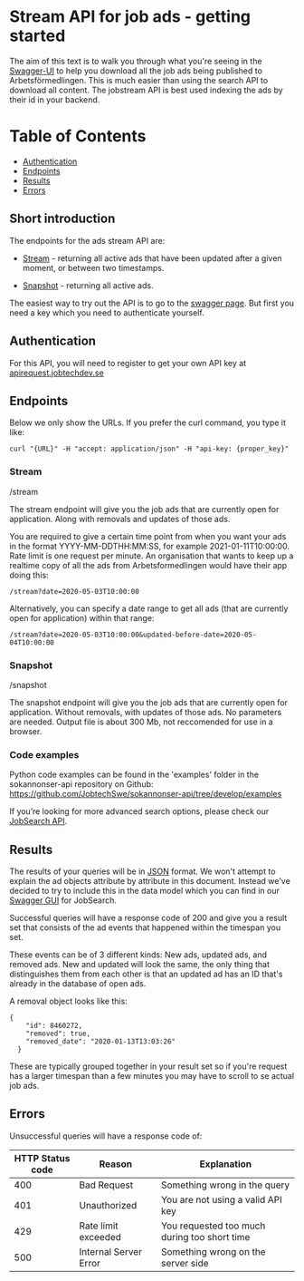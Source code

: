 # Stream API for job ads - getting started

The aim of this text is to walk you through what you're seeing in the [Swagger-UI](https://jobstream.api.jobtechdev.se) to help you download all the job ads being published to Arbetsförmedlingen. This is much easier than using the search API to download all content. The jobstream API is best used indexing the ads by their id in your backend.

# Table of Contents
* [Authentication](#Authentication)
* [Endpoints](#Endpoints)
* [Results](#Results)
* [Errors](#Errors)



## Short introduction

The endpoints for the ads stream API are:

* [Stream](#Stream) - returning all active ads that have been updated after a given moment, or between two timestamps.

* [Snapshot](#Snapshot) - returning all active ads.

The easiest way to try out the API is to go to the [swagger page](https://jobstream.api.jobtechdev.se/).
But first you need a key which you need to authenticate yourself.

## Authentication
For this API, you will need to register to get your own API key at [apirequest.jobtechdev.se](https://apirequest.jobtechdev.se)

## Endpoints
Below we only show the URLs. If you prefer the curl command, you type it like:

	curl "{URL}" -H "accept: application/json" -H "api-key: {proper_key}"
	
### Stream 
/stream

The stream endpoint will give you the job ads that are currently open for application. Along with removals and updates of those ads. 
	
You are required to give a certain time point from when you want your ads in the format YYYY-MM-DDTHH:MM:SS, for example 2021-01-11T10:00:00. Rate limit is one request per minute. An organisation that wants to keep up a realtime copy of all the ads from Arbetsformedlingen would have their app doing this: 

	/stream?date=2020-05-03T10:00:00

Alternatively, you can specify a date range to get all ads (that are currently open for application) within that range: 
    
    /stream?date=2020-05-03T10:00:00&updated-before-date=2020-05-04T10:00:00


### Snapshot
/snapshot

The snapshot endpoint will give you the job ads that are currently open for application. Without removals, with updates of those ads. No parameters are needed. Output file is about 300 Mb, not reccomended for use in a browser.
	
### Code examples
Python code examples can be found in the 'examples' folder in the sokannonser-api repository on Github: 
https://github.com/JobtechSwe/sokannonser-api/tree/develop/examples


	
If you’re looking for more advanced search options, please check our [JobSearch API](https://jobtechdev.se/docs/apis/jobsearch/).

## Results
The results of your queries will be in [JSON](https://en.wikipedia.org/wiki/JSON) format. We won't attempt to explain the ad objects attribute by attribute in this document. Instead we've decided to try to include this in the data model which you can find in our [Swagger GUI](https://jobsearch.api.jobtechdev.se) for JobSearch.

Successful queries will have a response code of 200 and give you a result set that consists of the ad events that happened within the timespan you set. 

These events can be of 3 different kinds: New ads, updated ads, and removed ads. New and updated will look the same, the only thing that distinguishes them from each other is that an updated ad has an ID that's already in the database of open ads. 

A removal object looks like this:

	{
	    "id": 8460272,
	    "removed": true,
	    "removed_date": "2020-01-13T13:03:26"
	  }

These are typically grouped together in your result set so if you're request has a larger timespan than a few minutes you may have to scroll to se actual job ads.

## Errors
Unsuccessful queries will have a response code of:

| HTTP Status code | Reason | Explanation |
| ------------- | ------------- | -------------|
| 400 | Bad Request | Something wrong in the query |
| 401 | Unauthorized | You are not using a valid API key |
| 429 | Rate limit exceeded | You requested too much during too short time |
| 500 | Internal Server Error | Something wrong on the server side |


